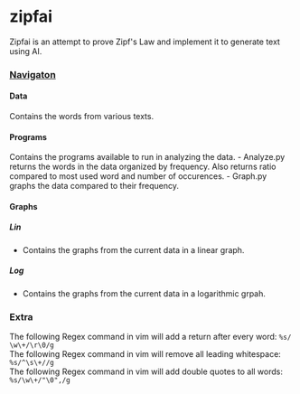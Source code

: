 # zipfai
Zipfai is an attempt to prove Zipf's Law and implement it to generate text using AI. 


### <ins> Navigaton </ins>
#### Data
Contains the words from various texts.  

#### Programs
Contains the programs available to run in analyzing the data.
    - Analyze.py returns the words in the data organized by frequency. Also returns ratio compared to most used word and number of occurences.
    - Graph.py graphs the data compared to their frequency.
  
#### Graphs  
##### Lin  
- Contains the graphs from the current data in a linear graph.  
##### Log  
- Contains the graphs from the current data in a logarithmic grpah.  
  
### Extra   
The following Regex command in vim will add a return after every word: ```%s/ \w\+/\r\0/g```  
The following Regex command in vim will remove all leading whitespace: ```%s/^\s\+//g```  
The following Regex command in vim will add double quotes to all words: ```%s/\w\+/"\0",/g```  
